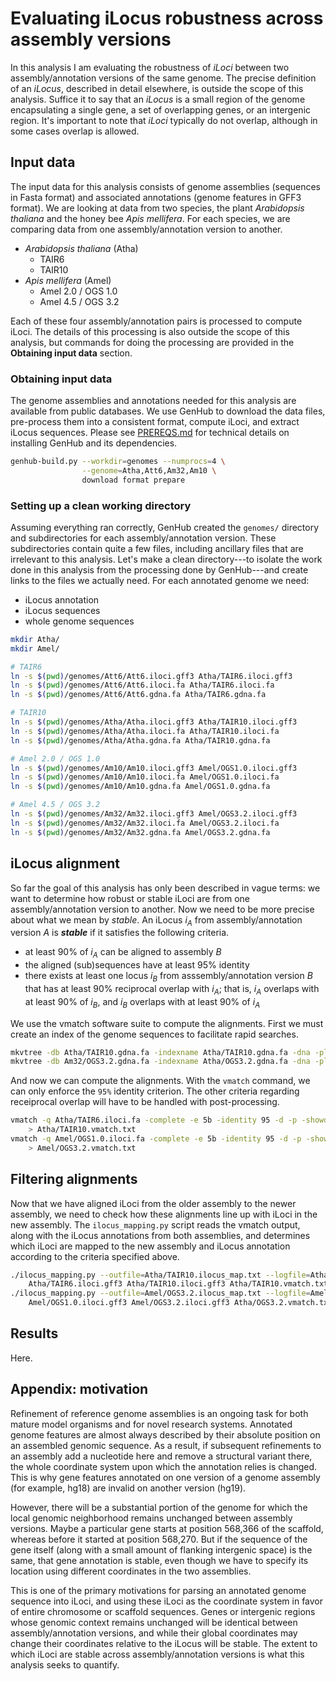 # Evaluating iLocus robustness across assembly versions

In this analysis I am evaluating the robustness of *iLoci* between two assembly/annotation versions of the same genome.
The precise definition of an *iLocus*, described in detail elsewhere, is outside the scope of this analysis.
Suffice it to say that an *iLocus* is a small region of the genome encapsulating a single gene, a set of overlapping genes, or an intergenic region.
It's important to note that *iLoci* typically do not overlap, although in some cases overlap is allowed.

## Input data

The input data for this analysis consists of genome assemblies (sequences in Fasta format) and associated annotations (genome features in GFF3 format).
We are looking at data from two species, the plant *Arabidopsis thaliana* and the honey bee *Apis mellifera*.
For each species, we are comparing data from one assembly/annotation version to another.

- *Arabidopsis thaliana* (Atha)
    - TAIR6
    - TAIR10
- *Apis mellifera* (Amel)
    - Amel 2.0 / OGS 1.0
    - Amel 4.5 / OGS 3.2

Each of these four assembly/annotation pairs is processed to compute iLoci.
The details of this processing is also outside the scope of this analysis, but commands for doing the processing are provided in the **Obtaining input data** section.

### Obtaining input data

The genome assemblies and annotations needed for this analysis are available from public databases.
We use GenHub to download the data files, pre-process them into a consistent format, compute iLoci, and extract iLocus sequences.
Please see [PREREQS.md](PREREQS.md) for technical details on installing GenHub and its dependencies.

```bash
genhub-build.py --workdir=genomes --numprocs=4 \
                --genome=Atha,Att6,Am32,Am10 \
                download format prepare
```

### Setting up a clean working directory

Assuming everything ran correctly, GenHub created the `genomes/` directory and subdirectories for each assembly/annotation version.
These subdirectories contain quite a few files, including ancillary files that are irrelevant to this analysis.
Let's make a clean directory---to isolate the work done in this analysis from the processing done by GenHub---and create links to the files we actually need.
For each annotated genome we need:
- iLocus annotation
- iLocus sequences
- whole genome sequences

```bash
mkdir Atha/
mkdir Amel/

# TAIR6
ln -s $(pwd)/genomes/Att6/Att6.iloci.gff3 Atha/TAIR6.iloci.gff3
ln -s $(pwd)/genomes/Att6/Att6.iloci.fa Atha/TAIR6.iloci.fa
ln -s $(pwd)/genomes/Att6/Att6.gdna.fa Atha/TAIR6.gdna.fa

# TAIR10
ln -s $(pwd)/genomes/Atha/Atha.iloci.gff3 Atha/TAIR10.iloci.gff3
ln -s $(pwd)/genomes/Atha/Atha.iloci.fa Atha/TAIR10.iloci.fa
ln -s $(pwd)/genomes/Atha/Atha.gdna.fa Atha/TAIR10.gdna.fa

# Amel 2.0 / OGS 1.0
ln -s $(pwd)/genomes/Am10/Am10.iloci.gff3 Amel/OGS1.0.iloci.gff3
ln -s $(pwd)/genomes/Am10/Am10.iloci.fa Amel/OGS1.0.iloci.fa
ln -s $(pwd)/genomes/Am10/Am10.gdna.fa Amel/OGS1.0.gdna.fa

# Amel 4.5 / OGS 3.2
ln -s $(pwd)/genomes/Am32/Am32.iloci.gff3 Amel/OGS3.2.iloci.gff3
ln -s $(pwd)/genomes/Am32/Am32.iloci.fa Amel/OGS3.2.iloci.fa
ln -s $(pwd)/genomes/Am32/Am32.gdna.fa Amel/OGS3.2.gdna.fa
```

## iLocus alignment

So far the goal of this analysis has only been described in vague terms: we want to determine how robust or stable iLoci are from one assembly/annotation version to another.
Now we need to be more precise about what we mean by *stable*.
An iLocus *i<sub>A</sub>* from assembly/annotation version *A* is __*stable*__ if it satisfies the following criteria.
- at least 90% of *i<sub>A</sub>* can be aligned to assembly *B*
- the aligned (sub)sequences have at least 95% identity
- there exists at least one locus *i<sub>B</sub>* from asssembly/annotation version *B* that has at least 90% reciprocal overlap with *i<sub>A</sub>*; that is, *i<sub>A</sub>* overlaps with at least 90% of *i<sub>B</sub>*, and *i<sub>B</sub>* overlaps with at least 90% of *i<sub>A</sub>*

We use the vmatch software suite to compute the alignments.
First we must create an index of the genome sequences to facilitate rapid searches.

```bash
mkvtree -db Atha/TAIR10.gdna.fa -indexname Atha/TAIR10.gdna.fa -dna -pl 12 -allout -v
mkvtree -db Am32/OGS3.2.gdna.fa -indexname Atha/OGS3.2.gdna.fa -dna -pl 12 -allout -v
```

And now we can compute the alignments.
With the `vmatch` command, we can only enforce the `95%` identity criterion.
The other criteria regarding receiprocal overlap will have to be handled with post-processing.

```bash
vmatch -q Atha/TAIR6.iloci.fa -complete -e 5b -identity 95 -d -p -showdesc 0 Atha/TAIR10.gdna.fa \
    > Atha/TAIR10.vmatch.txt
vmatch -q Amel/OGS1.0.iloci.fa -complete -e 5b -identity 95 -d -p -showdesc 0 Amel/OGS3.2.gdna.fa \
    > Amel/OGS3.2.vmatch.txt
```

## Filtering alignments

Now that we have aligned iLoci from the older assembly to the newer assembly, we need to check how these alignments line up with iLoci in the new assembly.
The `ilocus_mapping.py` script reads the vmatch output, along with the iLocus annotations from both assemblies, and determines which iLoci are mapped to the new assembly and iLocus annotation according to the criteria specified above.

```bash
./ilocus_mapping.py --outfile=Atha/TAIR10.ilocus_map.txt --logfile=Atha/TAIR10.ilocus_map.log \
    Atha/TAIR6.iloci.gff3 Atha/TAIR10.iloci.gff3 Atha/TAIR10.vmatch.txt
./ilocus_mapping.py --outfile=Amel/OGS3.2.ilocus_map.txt --logfile=Amel/OGS3.2.ilocus_map.log \
    Amel/OGS1.0.iloci.gff3 Amel/OGS3.2.iloci.gff3 Atha/OGS3.2.vmatch.txt
```

## Results

Here.

## Appendix: motivation

Refinement of reference genome assemblies is an ongoing task for both mature model organisms and for novel research systems.
Annotated genome features are almost always described by their absolute position on an assembled genomic sequence.
As a result, if subsequent refinements to an assembly add a nucleotide here and remove a structural variant there, the whole coordinate system upon which the annotation relies is changed.
This is why gene features annotated on one version of a genome assembly (for example, hg18) are invalid on another version (hg19).

However, there will be a substantial portion of the genome for which the local genomic neighborhood remains unchanged between assembly versions.
Maybe a particular gene starts at position 568,366 of the scaffold, whereas before it started at position 568,270.
But if the sequence of the gene itself (along with a small amount of flanking intergenic space) is the same, that gene annotation is stable, even though we have to specify its location using different coordinates in the two assemblies.

This is one of the primary motivations for parsing an annotated genome sequence into iLoci, and using these iLoci as the coordinate system in favor of entire chromosome or scaffold sequences.
Genes or intergenic regions whose genomic context remains unchanged will be identical between assembly/annotation versions, and while their global coordinates may change their coordinates relative to the iLocus will be stable.
The extent to which iLoci are stable across assembly/annotation versions is what this analysis seeks to quantify.
